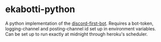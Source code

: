 # ekabotti-python

A python implementation of the [discord-first-bot](https://github.com/massamasa/discord-first-bot). Requires a bot-token, logging-channel and posting-channel id set up in environment variables. Can be set up to run exactly at midnight through heroku's scheduler.
